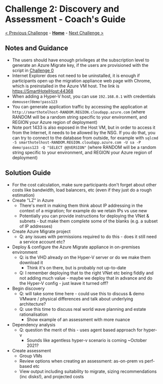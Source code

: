 # Challenge 2: Discovery and Assessment - Coach's Guide

[< Previous Challenge](./01-design.md) - **[Home](./README.md)** - [Next Challenge >](./03-prepare.md)

## Notes and Guidance

- The users should have enough privileges at the subscription level to generate an Azure Migrate key, if the users are provisioned with the script in [Challenge 0](./00-lab_setup.md)
- Internet Explorer does not need to be uninstalled, it is enough if participants open up the migration appliance web page with Chrome, which is preinstalled in the Azure VM host. The link is [https://SmartHotelHost:44368](https://SmartHotelHost:44368)
- When adding a Hyper-V host, you can use `192.168.0.1` with credentials `demouser`/`demo!pass123`
- You can generate application traffic by accessing the application at `http://smarthotelhost-RANDOM.REGION.cloudapp.azure.com` (where RANDOM will be a random string specific to your environment, and REGION your Azure region of deployment)
- Note port 1433 is also exposed in the Host VM, but in order to access it from the Internet, it needs to be allowed by the NSG. If you do that, you can try to connect to the database from outside, for example with `sqlcmd -S smarthotelhost-RANDOM.REGION.cloudapp.azure.com -U sa -P demo!pass123 -Q "SELECT @@VERSION"` (where RANDOM will be a random string specific to your environment, and REGION your Azure region of deployment)

## Solution Guide

- For the cost calculation, make sure participants don't forget about other costs like bandwidth, load balancers, etc (even if they just do a rough estimation)
- Create "LZ" in Azure
    - There's merit in making them think about IP addressing in the context of a migration; for example do we retain IPs vs use new
    - Potentially you can provide instructions for deploying the VNet & subnets - but make them complete some of the blanks (e.g. a subset of IP addresses)
- Create Azure Migrate project
    - Q: any issues with permissions required to do this - does it still need a service account etc?
- Deploy & configure the Azure Migrate appliance in on-premises environment
    - Q: is the VHD already on the Hyper-V server or do we make them download it
		- Think it's on there, but is probably not up-to-date
    - Q: I remember deploying that to the right VNet etc being fiddly and not adding much value - maybe we deploy that in advance and do the Hyper-V config - just leave it turned off?
- Begin discovery
    - Q: will take some time here - could use this to discuss & demo VMware / physical differences and talk about underlying architecture?
    - Q: use this time to discuss real world wave planning and estate rationalisation
		- Show example of an assessment with more nuance
- Dependency analysis
    - Q: question the merit of this - uses agent based approach for hyper-v
		- Sounds like agentless hyper-v scenario is coming ~October 2021?
- Create assessment
    - Group VMs
    - Review options when creating an assessment: as-on-prem vs perf-based etc
    - View output including suitability to migrate, sizing recommendations (inc disks!), and projected costs

